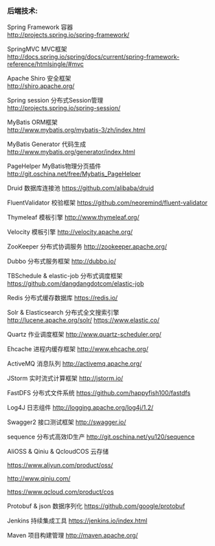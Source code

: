 ### 后端技术:
Spring Framework 	容器 	
http://projects.spring.io/spring-framework/


SpringMVC 	MVC框架 	
http://docs.spring.io/spring/docs/current/spring-framework-reference/htmlsingle/#mvc


Apache Shiro 	安全框架 	
http://shiro.apache.org/


Spring session 	分布式Session管理 	
http://projects.spring.io/spring-session/


MyBatis 	ORM框架 	
http://www.mybatis.org/mybatis-3/zh/index.html


MyBatis Generator 	代码生成 	
http://www.mybatis.org/generator/index.html


PageHelper 	MyBatis物理分页插件 	
http://git.oschina.net/free/Mybatis_PageHelper

Druid 	数据库连接池 	https://github.com/alibaba/druid

FluentValidator 	校验框架 	https://github.com/neoremind/fluent-validator

Thymeleaf 	模板引擎 	http://www.thymeleaf.org/

Velocity 	模板引擎 	http://velocity.apache.org/

ZooKeeper 	分布式协调服务 	http://zookeeper.apache.org/

Dubbo 	分布式服务框架 	http://dubbo.io/

TBSchedule & elastic-job 	分布式调度框架 	https://github.com/dangdangdotcom/elastic-job

Redis 	分布式缓存数据库 	https://redis.io/

Solr & Elasticsearch 	分布式全文搜索引擎 	
http://lucene.apache.org/solr/ 
https://www.elastic.co/

Quartz 	作业调度框架 	http://www.quartz-scheduler.org/

Ehcache 	进程内缓存框架 	http://www.ehcache.org/

ActiveMQ 	消息队列 	http://activemq.apache.org/

JStorm 	实时流式计算框架 	http://jstorm.io/

FastDFS 	分布式文件系统 	https://github.com/happyfish100/fastdfs

Log4J 	日志组件 	http://logging.apache.org/log4j/1.2/

Swagger2 	接口测试框架 	http://swagger.io/

sequence 	分布式高效ID生产 	http://git.oschina.net/yu120/sequence

AliOSS & Qiniu & QcloudCOS 	云存储 	

https://www.aliyun.com/product/oss/ 

http://www.qiniu.com/ 

https://www.qcloud.com/product/cos

Protobuf & json 	数据序列化 	https://github.com/google/protobuf

Jenkins 	持续集成工具 	https://jenkins.io/index.html

Maven 	项目构建管理 	http://maven.apache.org/
